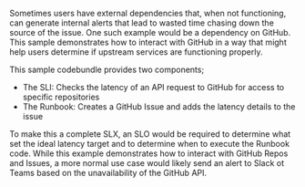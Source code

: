 Sometimes users have external dependencies that, when not functioning, can generate internal alerts that lead to wasted time chasing down the source of the issue. One such example would be a dependency on GitHub. This sample demonstrates how to interact with GitHub in a way that might help users determine if upstream services are functioning properly. 

This sample codebundle provides two components;
- The SLI: Checks the latency of an API request to GitHub for access to specific repositories
- The Runbook: Creates a GitHub Issue and adds the latency details to the issue

To make this a complete SLX, an SLO would be required to determine what set the ideal latency target and to determine when to execute the Runbook code. While this example demonstrates how to interact with GitHub Repos and Issues, a more normal use case would likely send an alert to Slack ot Teams based on the unavailability of the GitHub API. 
